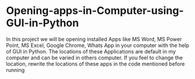 # Opening-apps-in-Computer-using-GUI-in-Python
In this project we will be opening installed Apps like MS Word, MS Power Point, MS Excel, Google Chrome, Whats App in your computer with the help of GUI in Python. 
The locations of these Applications are default in my computer and can be varied in others computer. If you feel to change the location, rewrite the locations of these apps in the code mentioned before running
